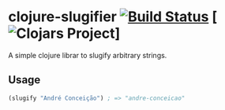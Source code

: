 # clojure-slugifier [![Build Status](https://travis-ci.org/donbonifacio/clojure-slugifier.svg)](https://travis-ci.org/donbonifacio/clojure-slugifier) [![Clojars Project](http://clojars.org/clojure-slugifier/latest-version.svg)]

A simple clojure librar to slugify arbitrary strings.

## Usage

``` clojure
(slugify "André Conceição") ; => "andre-conceicao"
```
